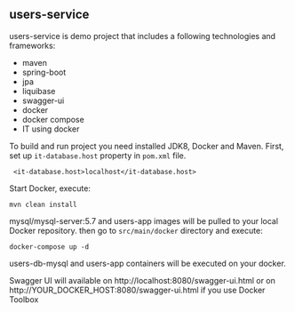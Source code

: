 users-service
-
users-service is demo project that includes a following technologies and frameworks:
* maven
* spring-boot
* jpa
* liquibase
* swagger-ui
* docker
* docker compose
* IT using docker


To build and run project you need installed JDK8, Docker and Maven.
First, set up `it-database.host` property in `pom.xml` file.  
  
     <it-database.host>localhost</it-database.host>
     
 Start Docker, execute:
    
    mvn clean install

mysql/mysql-server:5.7 and users-app images will be pulled to your local Docker repository. 
then go to  `src/main/docker` directory and execute: 

    docker-compose up -d
    
users-db-mysql and users-app containers will be executed on your docker.

Swagger UI will available on http://localhost:8080/swagger-ui.html or on http://YOUR_DOCKER_HOST:8080/swagger-ui.html if you use Docker Toolbox 
    
